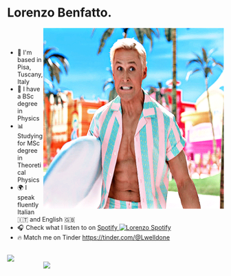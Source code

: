 # Lorenzo Benfatto.
  <img align="right" alt="GIF" src="https://github.com/Lorenzo-Benfatto/Lorenzo-Benfatto/blob/main/aaaa.gif" width="420" height="420" />
  <br />
  <br />
  
-  📌 I'm based in Pisa, Tuscany, Italy
-  🔭 I have a BSc degree in Physics
-  📊 Studying for MSc degree in Theoretical Physics
-  🌍 I speak fluently Italian 🇮🇹 and English 🇬🇧
-  🎧 Check what I listen to on <a href="https://open.spotify.com/user/lormex2000?si=a782e66545a5404f" target="_blank">Spotify <img alt="Lorenzo Spotify" width="22px" src="https://upload.wikimedia.org/wikipedia/commons/1/19/Spotify_logo_without_text.svg" /></a>
-  🔥 Match me on Tinder https://tinder.com/@Lwelldone

  <br />

<a href="https://github.com/anuraghazra/github-readme-stats">
  <img align="left" src="https://github-readme-stats.vercel.app/api/top-langs/?username=Lorenzo-Benfatto&layout=compact" width="370"/>
</a>


<a href="https://github.com/anuraghazra/convoychat">
  <img align="right" src="https://github-readme-stats.vercel.app/api?username=Lorenzo-Benfatto&show_icons=true&theme=nord" width="420" />
</a>
